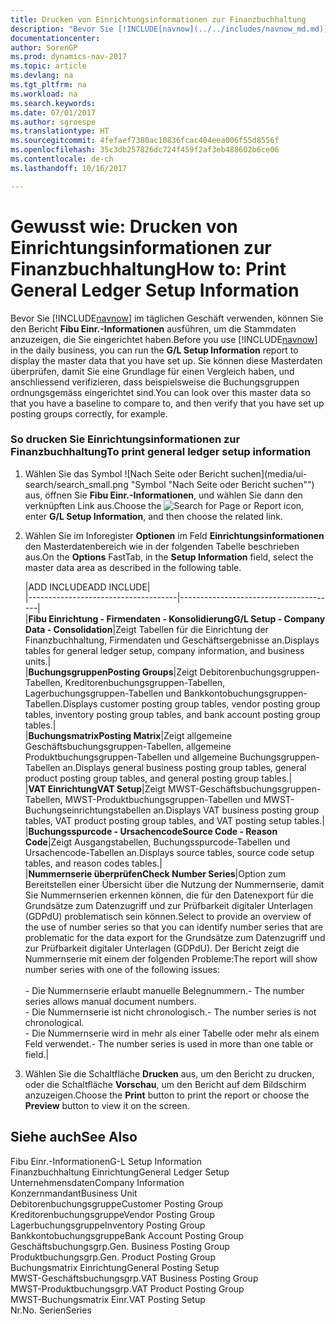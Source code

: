 ```yaml
---
title: Drucken von Einrichtungsinformationen zur Finanzbuchhaltung
description: "Bevor Sie [!INCLUDE[navnow](../../includes/navnow_md.md)] im täglichen Geschäft verwenden, können Sie den Bericht **Fibu Einr.-Informationen** ausführen, um die Stammdaten anzuzeigen, die Sie eingerichtet haben. Sie können diese Masterdaten überprüfen, damit Sie eine Grundlage für einen Vergleich haben, und anschliessend verifizieren, dass beispielsweise die Buchungsgruppen ordnungsgemäss eingerichtet sind."
documentationcenter: 
author: SorenGP
ms.prod: dynamics-nav-2017
ms.topic: article
ms.devlang: na
ms.tgt_pltfrm: na
ms.workload: na
ms.search.keywords: 
ms.date: 07/01/2017
ms.author: sgroespe
ms.translationtype: HT
ms.sourcegitcommit: 4fefaef7380ac10836fcac404eea006f55d8556f
ms.openlocfilehash: 35c3db257826dc724f459f2af3eb488602b6ce06
ms.contentlocale: de-ch
ms.lasthandoff: 10/16/2017

---
```

# <a name="how-to-print-general-ledger-setup-information"></a><span data-ttu-id="4e89b-104">Gewusst wie: Drucken von Einrichtungsinformationen zur Finanzbuchhaltung</span><span class="sxs-lookup"><span data-stu-id="4e89b-104">How to: Print General Ledger Setup Information</span></span>
<span data-ttu-id="4e89b-105">Bevor Sie [!INCLUDE[navnow](../../includes/navnow_md.md)] im täglichen Geschäft verwenden, können Sie den Bericht **Fibu Einr.-Informationen** ausführen, um die Stammdaten anzuzeigen, die Sie eingerichtet haben.</span><span class="sxs-lookup"><span data-stu-id="4e89b-105">Before you use [!INCLUDE[navnow](../../includes/navnow_md.md)] in the daily business, you can run the **G/L Setup Information** report to display the master data that you have set up.</span></span> <span data-ttu-id="4e89b-106">Sie können diese Masterdaten überprüfen, damit Sie eine Grundlage für einen Vergleich haben, und anschliessend verifizieren, dass beispielsweise die Buchungsgruppen ordnungsgemäss eingerichtet sind.</span><span class="sxs-lookup"><span data-stu-id="4e89b-106">You can look over this master data so that you have a baseline to compare to, and then verify that you have set up posting groups correctly, for example.</span></span>  
  
### <a name="to-print-general-ledger-setup-information"></a><span data-ttu-id="4e89b-107">So drucken Sie Einrichtungsinformationen zur Finanzbuchhaltung</span><span class="sxs-lookup"><span data-stu-id="4e89b-107">To print general ledger setup information</span></span>  
  
1.  <span data-ttu-id="4e89b-108">Wählen Sie das Symbol ![Nach Seite oder Bericht suchen](media/ui-search/search_small.png "Symbol "Nach Seite oder Bericht suchen"") aus, öffnen Sie **Fibu Einr.-Informationen**, und wählen Sie dann den verknüpften Link aus.</span><span class="sxs-lookup"><span data-stu-id="4e89b-108">Choose the ![Search for Page or Report](media/ui-search/search_small.png "Search for Page or Report icon") icon, enter **G/L Setup Information**, and then choose the related link.</span></span>  
  
2.  <span data-ttu-id="4e89b-109">Wählen Sie im Inforegister **Optionen** im Feld **Einrichtungsinformationen** den Masterdatenbereich wie in der folgenden Tabelle beschrieben aus.</span><span class="sxs-lookup"><span data-stu-id="4e89b-109">On the **Options** FastTab, in the **Setup Information** field, select the master data area as described in the following table.</span></span>  
  
    |<span data-ttu-id="4e89b-110">ADD INCLUDE<!--[!INCLUDE[bp_optionsheading](../../includes/bp_tabledescription_md.md)]--></span><span class="sxs-lookup"><span data-stu-id="4e89b-110">ADD INCLUDE<!--[!INCLUDE[bp_optionsheading](../../includes/bp_tabledescription_md.md)]--></span></span>|  
    |-------------------------------------|---------------------------------------|  
    |<span data-ttu-id="4e89b-111">**Fibu Einrichtung - Firmendaten - Konsolidierung**</span><span class="sxs-lookup"><span data-stu-id="4e89b-111">**G/L Setup - Company Data - Consolidation**</span></span>|<span data-ttu-id="4e89b-112">Zeigt Tabellen für die Einrichtung der Finanzbuchhaltung, Firmendaten und Geschäftsergebnisse an.</span><span class="sxs-lookup"><span data-stu-id="4e89b-112">Displays tables for general ledger setup, company information, and business units.</span></span>|  
    |<span data-ttu-id="4e89b-113">**Buchungsgruppen**</span><span class="sxs-lookup"><span data-stu-id="4e89b-113">**Posting Groups**</span></span>|<span data-ttu-id="4e89b-114">Zeigt Debitorenbuchungsgruppen-Tabellen, Kreditorenbuchungsgruppen-Tabellen, Lagerbuchungsgruppen-Tabellen und Bankkontobuchungsgruppen-Tabellen.</span><span class="sxs-lookup"><span data-stu-id="4e89b-114">Displays customer posting group tables, vendor posting group tables, inventory posting group tables, and bank account posting group tables.</span></span>|  
    |<span data-ttu-id="4e89b-115">**Buchungsmatrix**</span><span class="sxs-lookup"><span data-stu-id="4e89b-115">**Posting Matrix**</span></span>|<span data-ttu-id="4e89b-116">Zeigt allgemeine Geschäftsbuchungsgruppen-Tabellen, allgemeine Produktbuchungsgruppen-Tabellen und allgemeine Buchungsgruppen-Tabellen an.</span><span class="sxs-lookup"><span data-stu-id="4e89b-116">Displays general business posting group tables, general product posting group tables, and general posting group tables.</span></span>|  
    |<span data-ttu-id="4e89b-117">**VAT Einrichtung**</span><span class="sxs-lookup"><span data-stu-id="4e89b-117">**VAT Setup**</span></span>|<span data-ttu-id="4e89b-118">Zeigt MWST-Geschäftsbuchungsgruppen-Tabellen, MWST-Produktbuchungsgruppen-Tabellen und MWST-Buchungseinrichtungstabellen an.</span><span class="sxs-lookup"><span data-stu-id="4e89b-118">Displays VAT business posting group tables, VAT product posting group tables, and VAT posting setup tables.</span></span>|  
    |<span data-ttu-id="4e89b-119">**Buchungsspurcode - Ursachencode**</span><span class="sxs-lookup"><span data-stu-id="4e89b-119">**Source Code - Reason Code**</span></span>|<span data-ttu-id="4e89b-120">Zeigt Ausgangstabellen, Buchungsspurcode-Tabellen und Ursachencode-Tabellen an.</span><span class="sxs-lookup"><span data-stu-id="4e89b-120">Displays source tables, source code setup tables, and reason codes tables.</span></span>|  
    |<span data-ttu-id="4e89b-121">**Nummernserie überprüfen**</span><span class="sxs-lookup"><span data-stu-id="4e89b-121">**Check Number Series**</span></span>|<span data-ttu-id="4e89b-122">Option zum Bereitstellen einer Übersicht über die Nutzung der Nummernserie, damit Sie Nummernserien erkennen können, die für den Datenexport für die Grundsätze zum Datenzugriff und zur Prüfbarkeit digitaler Unterlagen (GDPdU) problematisch sein können.</span><span class="sxs-lookup"><span data-stu-id="4e89b-122">Select to provide an overview of the use of number series so that you can identify number series that are problematic for the data export for the Grundsätze zum Datenzugriff und zur Prüfbarkeit digitaler Unterlagen (GDPdU).</span></span> <span data-ttu-id="4e89b-123">Der Bericht zeigt die Nummernserie mit einem der folgenden Probleme:</span><span class="sxs-lookup"><span data-stu-id="4e89b-123">The report will show number series with one of the following issues:</span></span><br /><br /> <span data-ttu-id="4e89b-124">-   Die Nummernserie erlaubt manuelle Belegnummern.</span><span class="sxs-lookup"><span data-stu-id="4e89b-124">-   The number series allows manual document numbers.</span></span><br /><span data-ttu-id="4e89b-125">-   Die Nummernserie ist nicht chronologisch.</span><span class="sxs-lookup"><span data-stu-id="4e89b-125">-   The number series is not chronological.</span></span><br /><span data-ttu-id="4e89b-126">-   Die Nummernserie wird in mehr als einer Tabelle oder mehr als einem Feld verwendet.</span><span class="sxs-lookup"><span data-stu-id="4e89b-126">-   The number series is used in more than one table or field.</span></span>|  
  
3.  <span data-ttu-id="4e89b-127">Wählen Sie die Schaltfläche **Drucken** aus, um den Bericht zu drucken, oder die Schaltfläche **Vorschau**, um den Bericht auf dem Bildschirm anzuzeigen.</span><span class="sxs-lookup"><span data-stu-id="4e89b-127">Choose the **Print** button to print the report or choose the **Preview** button to view it on the screen.</span></span>  
  
## <a name="see-also"></a><span data-ttu-id="4e89b-128">Siehe auch</span><span class="sxs-lookup"><span data-stu-id="4e89b-128">See Also</span></span>  
 <span data-ttu-id="4e89b-129">Fibu Einr.-Informationen</span><span class="sxs-lookup"><span data-stu-id="4e89b-129">G-L Setup Information</span></span>   
 <span data-ttu-id="4e89b-130">Finanzbuchhaltung Einrichtung</span><span class="sxs-lookup"><span data-stu-id="4e89b-130">General Ledger Setup</span></span>   
 <span data-ttu-id="4e89b-131">Unternehmensdaten</span><span class="sxs-lookup"><span data-stu-id="4e89b-131">Company Information</span></span>   
 <span data-ttu-id="4e89b-132">Konzernmandant</span><span class="sxs-lookup"><span data-stu-id="4e89b-132">Business Unit</span></span>   
 <span data-ttu-id="4e89b-133">Debitorenbuchungsgruppe</span><span class="sxs-lookup"><span data-stu-id="4e89b-133">Customer Posting Group</span></span>   
 <span data-ttu-id="4e89b-134">Kreditorenbuchungsgruppe</span><span class="sxs-lookup"><span data-stu-id="4e89b-134">Vendor Posting Group</span></span>   
 <span data-ttu-id="4e89b-135">Lagerbuchungsgruppe</span><span class="sxs-lookup"><span data-stu-id="4e89b-135">Inventory Posting Group</span></span>   
 <span data-ttu-id="4e89b-136">Bankkontobuchungsgruppe</span><span class="sxs-lookup"><span data-stu-id="4e89b-136">Bank Account Posting Group</span></span>   
 <span data-ttu-id="4e89b-137">Geschäftsbuchungsgrp.</span><span class="sxs-lookup"><span data-stu-id="4e89b-137">Gen. Business Posting Group</span></span>   
 <span data-ttu-id="4e89b-138">Produktbuchungsgrp.</span><span class="sxs-lookup"><span data-stu-id="4e89b-138">Gen. Product Posting Group</span></span>   
 <span data-ttu-id="4e89b-139">Buchungsmatrix Einrichtung</span><span class="sxs-lookup"><span data-stu-id="4e89b-139">General Posting Setup</span></span>   
 <span data-ttu-id="4e89b-140">MWST-Geschäftsbuchungsgrp.</span><span class="sxs-lookup"><span data-stu-id="4e89b-140">VAT Business Posting Group</span></span>   
 <span data-ttu-id="4e89b-141">MWST-Produktbuchungsgrp.</span><span class="sxs-lookup"><span data-stu-id="4e89b-141">VAT Product Posting Group</span></span>   
 <span data-ttu-id="4e89b-142">MWST-Buchungsmatrix Einr.</span><span class="sxs-lookup"><span data-stu-id="4e89b-142">VAT Posting Setup</span></span>   
 <span data-ttu-id="4e89b-143">Nr.</span><span class="sxs-lookup"><span data-stu-id="4e89b-143">No.</span></span> <span data-ttu-id="4e89b-144">Serien</span><span class="sxs-lookup"><span data-stu-id="4e89b-144">Series</span></span>
